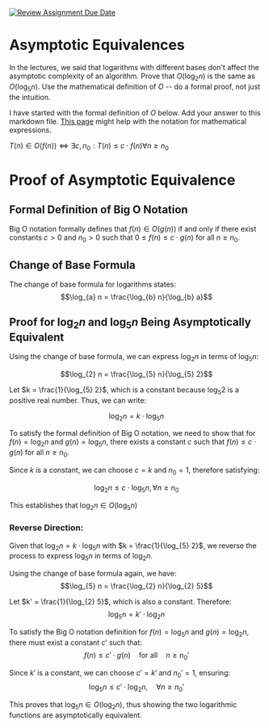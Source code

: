 [![Review Assignment Due Date](https://classroom.github.com/assets/deadline-readme-button-24ddc0f5d75046c5622901739e7c5dd533143b0c8e959d652212380cedb1ea36.svg)](https://classroom.github.com/a/fbkbKZ5N)
# Asymptotic Equivalences

In the lectures, we said that logarithms with different bases don't affect the
asymptotic complexity of an algorithm. Prove that $O(\log_{2} n)$ is the same as
$O(\log_{5} n)$. Use the mathematical definition of $O$ -- do a formal proof,
not just the intuition.

I have started with the formal definition of $O$ below. Add your answer to this
markdown file. [This
page](https://docs.github.com/en/get-started/writing-on-github/working-with-advanced-formatting/writing-mathematical-expressions)
might help with the notation for mathematical expressions.

$T(n) \in O(f(n)) \iff \exists c, n_0: T(n) \leq c \cdot f(n) \forall n \geq n_0$

# Proof of Asymptotic Equivalence

## Formal Definition of Big O Notation

Big O notation formally defines that $f(n) \in O(g(n))$ if and only if there exist constants $c > 0$ and $n_0 > 0$ such that $0 \leq f(n) \leq c \cdot g(n)$ for all $n \geq n_0$.

## Change of Base Formula

The change of base formula for logarithms states: 
$$\log_{a} n = \frac{\log_{b} n}{\log_{b} a}$$

## Proof for $\log_{2} n$ and $\log_{5} n$ Being Asymptotically Equivalent

Using the change of base formula, we can express $\log_{2} n$ in terms of $\log_{5} n$:

$$\log_{2} n = \frac{\log_{5} n}{\log_{5} 2}$$

Let $k = \frac{1}{\log_{5} 2}$, which is a constant because $\log_{5} 2$ is a positive real number. Thus, we can write:

$$\log_{2} n = k \cdot \log_{5} n$$

To satisfy the formal definition of Big O notation, we need to show that for $f(n) = \log_{2} n$ and $g(n) = \log_{5} n$, there exists a constant $c$ such that $f(n) \leq c \cdot g(n)$ for all $n \geq n_0$.

Since $k$ is a constant, we can choose $c = k$ and $n_0 = 1$, therefore satisfying:

$$\log_{2} n \leq c \cdot \log_{5} n, \forall n \geq n_0$$

This establishes that $\log_{2} n \in O(\log_{5} n)$

### Reverse Direction:

Given that $\log_{2} n = k \cdot \log_{5} n$ with $k = \frac{1}{\log_{5} 2}$, we reverse the process to express $\log_{5} n$ in terms of $\log_{2} n$.

Using the change of base formula again, we have:
$$\log_{5} n = \frac{\log_{2} n}{\log_{2} 5}$$

Let $k' = \frac{1}{\log_{2} 5}$, which is also a constant. Therefore:
$$\log_{5} n = k' \cdot \log_{2} n$$

To satisfy the Big O notation definition for $f(n) = \log_{5} n$ and $g(n) = \log_{2} n$, there must exist a constant $c'$ such that:
$$f(n) \leq c' \cdot g(n) \quad \text{for all} \quad n \geq n_0'$$

Since $k'$ is a constant, we can choose $c' = k'$ and $n_0' = 1$, ensuring:
$$\log_{5} n \leq c' \cdot \log_{2} n, \quad \forall n \geq n_0'$$

This proves that $\log_{5} n \in O(\log_{2} n)$, thus showing the two logarithmic functions are asymptotically equivalent.

